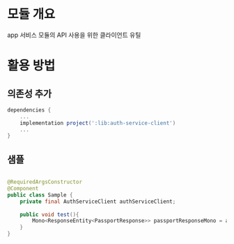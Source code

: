 # 모듈 개요
app 서비스 모듈의 API 사용을 위한 클라이언트 유틸

# 활용 방법
## 의존성 추가
```groovy
dependencies {
    ...
	implementation project(':lib:auth-service-client')
    ...
}

```

## 샘플
```java

@RequiredArgsConstructor
@Component
public class Sample {
    private final AuthServiceClient authServiceClient;
    
    public void test(){
        Mono<ResponseEntity<PassportResponse>> passportResponseMono = authServiceClient.createPassport("access token");
    }
}

```